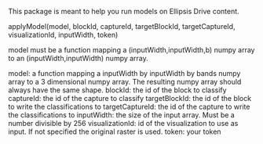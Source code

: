 This package is meant to help you run models on Ellipsis Drive content.


applyModel(model, blockId, captureId, targetBlockId, targetCaptureId, visualizationId, inputWidth, token)

model must be a function mapping a (inputWidth,inputWidth,b) numpy array to an (inputWidth,inputWidth) numpy array.

model: a function mapping a inputWidth by inputWidth by bands numpy array to a 3 dimensional numpy array. The resulting numpy array should always have the same shape.
blockId: the id of the block to classify
captureId: the id of the capture to classify
targetBlockId: the id of the block to write the classifications to
targetCaptureId: the id of the capture to write the classifications to
inputWidth: the size of the input array. Must be a number divisible by 256
visualizationId: id of the visualization to use as input. If not specified the original raster is used.
token: your token


